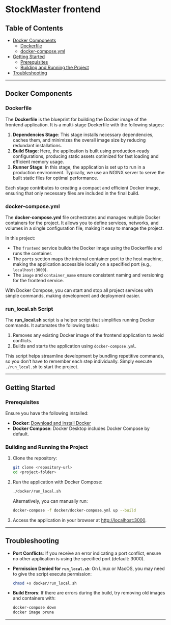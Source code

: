 
# StockMaster frontend


## Table of Contents

- [Docker Components](#docker-components)
  - [Dockerfile](#dockerfile)
  - [docker-compose.yml](#docker-composeyml)
- [Getting Started](#getting-started)
  - [Prerequisites](#prerequisites)
  - [Building and Running the Project](#building-and-running-the-project)
- [Troubleshooting](#troubleshooting)

---


## Docker Components

### Dockerfile

The **Dockerfile** is the blueprint for building the Docker image of the frontend application. It is a multi-stage Dockerfile with the following stages:

1. **Dependencies Stage**: This stage installs necessary dependencies, caches them, and minimizes the overall image size by reducing redundant installations.
2. **Build Stage**: Here, the application is built using production-ready configurations, producing static assets optimized for fast loading and efficient memory usage.
3. **Runner Stage**: In this stage, the application is set up to run in a production environment. Typically, we use an NGINX server to serve the built static files for optimal performance.

Each stage contributes to creating a compact and efficient Docker image, ensuring that only necessary files are included in the final build.

### docker-compose.yml

The **docker-compose.yml** file orchestrates and manages multiple Docker containers for the project. It allows you to define services, networks, and volumes in a single configuration file, making it easy to manage the project.

In this project:

- The `frontend` service builds the Docker image using the Dockerfile and runs the container.
- The `ports` section maps the internal container port to the host machine, making the application accessible locally on a specified port (e.g., `localhost:3000`).
- The `image` and `container_name` ensure consistent naming and versioning for the frontend service.

With Docker Compose, you can start and stop all project services with simple commands, making development and deployment easier.

### run_local.sh Script

The **run_local.sh** script is a helper script that simplifies running Docker commands. It automates the following tasks:

1. Removes any existing Docker image of the frontend application to avoid conflicts.
2. Builds and starts the application using `docker-compose.yml`.

This script helps streamline development by bundling repetitive commands, so you don’t have to remember each step individually. Simply execute `./run_local.sh` to start the project.

---

## Getting Started

### Prerequisites

Ensure you have the following installed:

- **Docker**: [Download and install Docker](https://docs.docker.com/get-docker/)
- **Docker Compose**: Docker Desktop includes Docker Compose by default.


### Building and Running the Project

1. Clone the repository:

   ```bash
   git clone <repository-url>
   cd <project-folder>
   ```

2. Run the application with Docker Compose:

   ```bash
   ./docker/run_local.sh
   ```

   Alternatively, you can manually run:

   ```bash
   docker-compose -f docker/docker-compose.yml up --build
   ```

3. Access the application in your browser at [http://localhost:3000](http://localhost:3000).

---

## Troubleshooting

- **Port Conflicts**: If you receive an error indicating a port conflict, ensure no other application is using the specified port (default: 3000).
- **Permission Denied for `run_local.sh`**: On Linux or MacOS, you may need to give the script execute permission:
  
  ```bash
  chmod +x docker/run_local.sh
  ```

- **Build Errors**: If there are errors during the build, try removing old images and containers with:

  ```bash
  docker-compose down
  docker image prune
  ```

---
